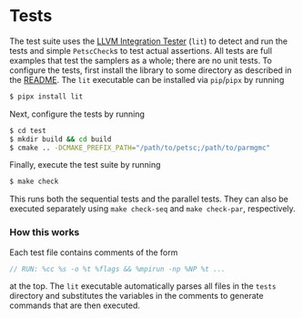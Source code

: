# Tests

The test suite uses the [LLVM Integration Tester](https://llvm.org/docs/CommandGuide/lit.html) (`lit`) to detect and run the tests and simple `PetscCheck`s to test actual assertions. All tests are full examples that test the samplers as a whole; there are no unit tests. To configure the tests, first install the library to some directory as described in the [README](/README.md). The `lit` executable can be installed via `pip`/`pipx` by running

```bash
$ pipx install lit
```

Next, configure the tests by running

```bash
$ cd test
$ mkdir build && cd build
$ cmake .. -DCMAKE_PREFIX_PATH="/path/to/petsc;/path/to/parmgmc"
```

Finally, execute the test suite by running

```bash
$ make check
```
This runs both the sequential tests and the parallel tests. They can also be executed separately using `make check-seq` and `make check-par`, respectively.

### How this works
Each test file contains comments of the form
```c
// RUN: %cc %s -o %t %flags && %mpirun -np %NP %t ...
```
at the top. The `lit` executable automatically parses all files in the `tests` directory and substitutes the variables in the comments to generate commands that are then executed.
